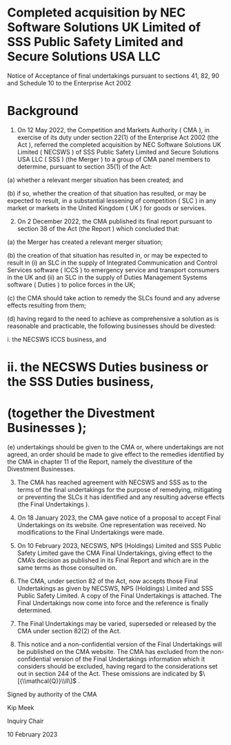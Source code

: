 # Completed acquisition by NEC Software Solutions UK Limited of SSS Public Safety Limited and Secure Solutions USA LLC

Notice of Acceptance of final undertakings pursuant to sections 41, 82, 90 and Schedule 10 to the Enterprise Act 2002

# Background

1. On 12 May 2022, the Competition and Markets Authority ( CMA ), in exercise of its duty under section 22(1) of the Enterprise Act 2002 (the Act ), referred the completed acquisition by NEC Software Solutions UK Limited ( NECSWS ) of SSS Public Safety Limited and Secure Solutions USA LLC ( SSS ) (the Merger ) to a group of CMA panel members to determine, pursuant to section 35(1) of the Act:

(a) whether a relevant merger situation has been created; and

(b) if so, whether the creation of that situation has resulted, or may be expected to result, in a substantial lessening of competition ( SLC ) in any market or markets in the United Kingdom ( UK ) for goods or services.

2. On 2 December 2022, the CMA published its final report pursuant to section 38 of the Act (the Report ) which concluded that:

(a) the Merger has created a relevant merger situation;

(b) the creation of that situation has resulted in, or may be expected to result in (i) an SLC in the supply of Integrated Communication and Control Services software ( ICCS ) to emergency service and transport consumers in the UK and (ii) an SLC in the supply of Duties Management Systems software ( Duties ) to police forces in the UK;

(c) the CMA should take action to remedy the SLCs found and any adverse effects resulting from them;

(d) having regard to the need to achieve as comprehensive a solution as is reasonable and practicable, the following businesses should be divested:

i. the NECSWS ICCS business, and

# ii. the NECSWS Duties business or the SSS Duties business,

# (together the Divestment Businesses );

(e) undertakings should be given to the CMA or, where undertakings are not agreed, an order should be made to give effect to the remedies identified by the CMA in chapter 11 of the Report, namely the divestiture of the Divestment Businesses.

3. The CMA has reached agreement with NECSWS and SSS as to the terms of the final undertakings for the purpose of remedying, mitigating or preventing the SLCs it has identified and any resulting adverse effects (the Final Undertakings ).

4. On 18 January 2023, the CMA gave notice of a proposal to accept Final Undertakings on its website. One representation was received. No modifications to the Final Undertakings were made.

5. On 10 February 2023, NECSWS, NPS (Holdings) Limited and SSS Public Safety Limited gave the CMA Final Undertakings, giving effect to the CMA’s decision as published in its Final Report and which are in the same terms as those consulted on.

6. The CMA, under section 82 of the Act, now accepts those Final Undertakings as given by NECSWS, NPS (Holdings) Limited and SSS Public Safety Limited. A copy of the Final Undertakings is attached. The Final Undertakings now come into force and the reference is finally determined.

7. The Final Undertakings may be varied, superseded or released by the CMA under section 82(2) of the Act.

8. This notice and a non-confidential version of the Final Undertakings will be published on the CMA website. The CMA has excluded from the non-confidential version of the Final Undertakings information which it considers should be excluded, having regard to the considerations set out in section 244 of the Act. These omissions are indicated by $\[{\\mathcal{Q}}\\ll\]$ .


Signed by authority of the CMA

Kip Meek

Inquiry Chair

10 February 2023